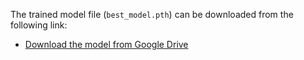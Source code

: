The trained model file (`best_model.pth`) can be downloaded from the following link:

- [Download the model from Google Drive](https://drive.google.com/file/d/1UFsAKp4vbPP_LnX1Sokn_aI9wLG7FGAa/view?usp=drive_link)
